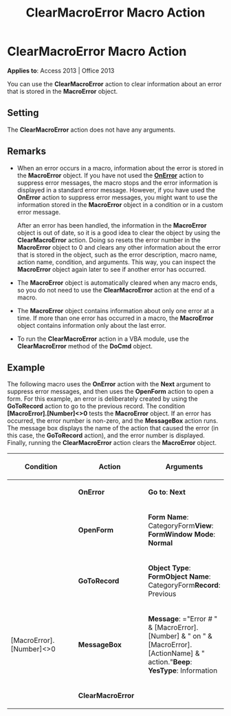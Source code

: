 ﻿---
title: ClearMacroError Macro Action
TOCTitle: ClearMacroError Macro Action
ms:assetid: 1091747e-e957-38c6-6454-5169f091323e
ms:mtpsurl: https://msdn.microsoft.com/library/Ff845338(v=office.15)
ms:contentKeyID: 48543296
ms.date: 09/18/2015
mtps_version: v=office.15
f1_keywords:
- vbaac10.chm109100
f1_categories:
- Office.Version=v15
---

# ClearMacroError Macro Action


**Applies to**: Access 2013 | Office 2013


You can use the **ClearMacroError** action to clear information about an error that is stored in the **MacroError** object.

## Setting

The **ClearMacroError** action does not have any arguments.

## Remarks

  - When an error occurs in a macro, information about the error is stored in the **MacroError** object. If you have not used the **[OnError](onerror-macro-action.md)** action to suppress error messages, the macro stops and the error information is displayed in a standard error message. However, if you have used the **OnError** action to suppress error messages, you might want to use the information stored in the **MacroError** object in a condition or in a custom error message.
    
    After an error has been handled, the information in the **MacroError** object is out of date, so it is a good idea to clear the object by using the **ClearMacroError** action. Doing so resets the error number in the **MacroError** object to 0 and clears any other information about the error that is stored in the object, such as the error description, macro name, action name, condition, and arguments. This way, you can inspect the **MacroError** object again later to see if another error has occurred.

  - The **MacroError** object is automatically cleared when any macro ends, so you do not need to use the **ClearMacroError** action at the end of a macro.

  - The **MacroError** object contains information about only one error at a time. If more than one error has occurred in a macro, the **MacroError** object contains information only about the last error.

  - To run the **ClearMacroError** action in a VBA module, use the **ClearMacroError** method of the **DoCmd** object.

## Example

The following macro uses the **OnError** action with the **Next** argument to suppress error messages, and then uses the **OpenForm** action to open a form. For this example, an error is deliberately created by using the **GoToRecord** action to go to the previous record. The condition **\[MacroError\].\[Number\]\<\>0** tests the **MacroError** object. If an error has occurred, the error number is non-zero, and the **MessageBox** action runs. The message box displays the name of the action that caused the error (in this case, the **GoToRecord** action), and the error number is displayed. Finally, running the **ClearMacroError** action clears the **MacroError** object.

<table>
<colgroup>
<col style="width: 33%" />
<col style="width: 33%" />
<col style="width: 33%" />
</colgroup>
<thead>
<tr class="header">
<th><p>Condition</p></th>
<th><p>Action</p></th>
<th><p>Arguments</p></th>
</tr>
</thead>
<tbody>
<tr class="odd">
<td><p></p></td>
<td><p><strong>OnError</strong></p></td>
<td><p><strong>Go to</strong>: <strong>Next</strong></p></td>
</tr>
<tr class="even">
<td><p></p></td>
<td><p><strong>OpenForm</strong></p></td>
<td><p><strong>Form Name</strong>: CategoryForm<strong>View</strong>: <strong>FormWindow Mode</strong>: <strong>Normal</strong></p></td>
</tr>
<tr class="odd">
<td><p></p></td>
<td><p><strong>GoToRecord</strong></p></td>
<td><p><strong>Object Type</strong>: <strong>FormObject Name</strong>: CategoryForm<strong>Record</strong>: Previous</p></td>
</tr>
<tr class="even">
<td><p>[MacroError].[Number]&lt;&gt;0</p></td>
<td><p><strong>MessageBox</strong></p></td>
<td><p><strong>Message</strong>: =&quot;Error # &quot; &amp; [MacroError].[Number] &amp; &quot; on &quot; &amp; [MacroError].[ActionName] &amp; &quot; action.&quot;<strong>Beep</strong>: <strong>YesType</strong>: Information</p></td>
</tr>
<tr class="odd">
<td><p></p></td>
<td><p><strong>ClearMacroError</strong></p></td>
<td><p></p></td>
</tr>
</tbody>
</table>


